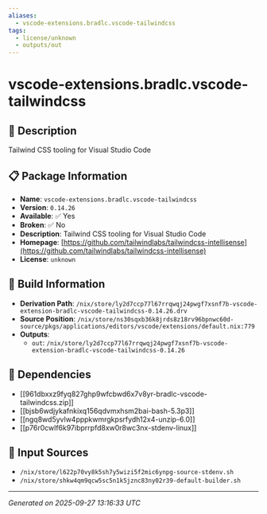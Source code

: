 ```yaml
---
aliases:
  - vscode-extensions.bradlc.vscode-tailwindcss
tags:
  - license/unknown
  - outputs/out
---
```


# vscode-extensions.bradlc.vscode-tailwindcss

## 📝 Description

Tailwind CSS tooling for Visual Studio Code

## 📋 Package Information

- **Name**: `vscode-extensions.bradlc.vscode-tailwindcss`
- **Version**: `0.14.26`
- **Available**: ✅ Yes
- **Broken**: ✅ No
- **Description**: Tailwind CSS tooling for Visual Studio Code
- **Homepage**: [https://github.com/tailwindlabs/tailwindcss-intellisense](https://github.com/tailwindlabs/tailwindcss-intellisense)
- **License**: `unknown`

## 🔧 Build Information

- **Derivation Path**: `/nix/store/ly2d7ccp77l67rrqwqj24pwgf7xsnf7b-vscode-extension-bradlc-vscode-tailwindcss-0.14.26.drv`
- **Source Position**: `/nix/store/ns30sqxb36k8jrds8z18rv96bpnwc60d-source/pkgs/applications/editors/vscode/extensions/default.nix:779`
- **Outputs**:
  - `out`:  `/nix/store/ly2d7ccp77l67rrqwqj24pwgf7xsnf7b-vscode-extension-bradlc-vscode-tailwindcss-0.14.26`

## 🔗 Dependencies

- [[961dbxxz9fyq827ghp9wfcbwd6x7v8yr-bradlc-vscode-tailwindcss.zip]]
- [[bjsb6wdjykafnkixq156qdvmxhsm2bai-bash-5.3p3]]
- [[ngq8wd5yvlw4pppkwmrgkpsrfydh12x4-unzip-6.0]]
- [[p76r0cwlf6k97ibprrpfd8xw0r8wc3nx-stdenv-linux]]

## 📁 Input Sources

- `/nix/store/l622p70vy8k5sh7y5wizi5f2mic6ynpg-source-stdenv.sh`
- `/nix/store/shkw4qm9qcw5sc5n1k5jznc83ny02r39-default-builder.sh`

---
*Generated on 2025-09-27 13:16:33 UTC*
